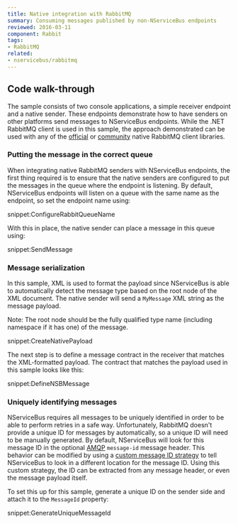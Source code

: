 ```yaml
---
title: Native integration with RabbitMQ
summary: Consuming messages published by non-NServiceBus endpoints
reviewed: 2016-03-11
component: Rabbit
tags:
- RabbitMQ
related:
- nservicebus/rabbitmq
---
```



## Code walk-through

The sample consists of two console applications, a simple receiver endpoint and a native sender. These endpoints demonstrate how to have senders on other platforms send messages to NServiceBus endpoints. While the .NET RabbitMQ client is used in this sample, the approach demonstrated can be used with any of the [official](https://www.rabbitmq.com/download.html) or [community](https://www.rabbitmq.com/devtools.html) native RabbitMQ client libraries.


### Putting the message in the correct queue

When integrating native RabbitMQ senders with NServiceBus endpoints, the first thing required is to ensure that the native senders are configured to put the messages in the queue where the endpoint is listening. By default, NServiceBus endpoints will listen on a queue with the same name as the endpoint, so set the endpoint name using:

snippet:ConfigureRabbitQueueName

With this in place, the native sender can place a message in this queue using:

snippet:SendMessage


### Message serialization

In this sample, XML is used to format the payload since NServiceBus is able to automatically detect the message type based on the root node of the XML document. The native sender will send a `MyMessage` XML string as the message payload.

Note: The root node should be the fully qualified type name (including namespace if it has one) of the message.

snippet:CreateNativePayload

The next step is to define a message contract in the receiver that matches the XML-formatted payload. The contract that matches the payload used in this sample looks like this:

snippet:DefineNSBMessage


### Uniquely identifying messages

NServiceBus requires all messages to be uniquely identified in order to be able to perform retries in a safe way. Unfortunately, RabbitMQ doesn't provide a unique ID for messages by automatically, so a unique ID will need to be manually generated. By default, NServiceBus will look for this message ID in the optional [AMQP](https://www.rabbitmq.com/amqp-0-9-1-reference.html) `message-id` message header. This behavior can be modified by using a [custom message ID strategy](/nservicebus/rabbitmq/message-id-strategy.md) to tell NServiceBus to look in a different location for the message ID. Using this custom strategy, the ID can be extracted from any message header, or even the message payload itself.

To set this up for this sample, generate a unique ID on the sender side and attach it to the `MessageId` property:

snippet:GenerateUniqueMessageId